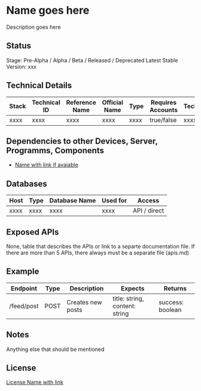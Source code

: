 # Name goes here

Description goes here

## Status

Stage: Pre-Alpha / Alpha / Beta / Released / Deprecated
Latest Stable Version: xxx

## Technical Details

| Stack | Technical ID | Reference Name | Official Name | Type | Requires Accounts | Technology |
| ----- | ------------ | -------------- | ------------- | ---- | ----------------- | ---------- |
| xxxx  | xxxx         | xxxx           | xxxx          | xxxx | true/false        | xxxxxxx    |

## Dependencies to other Devices, Server, Programms, Components

- [Name with link if avaiable]()

## Databases

| Host | Type | Database Name | Used for | Access       |
| ---- | ---- | ------------- | -------- | ------------ |
| xxxx | xxxx | xxxx          | xxxx     | API / direct |

## Exposed APIs

None, table that describes the APIs or link to a separte documentation file. If there are more than 5 APIs, there always must be a separate file (apis.md)

## Example

| Endpoint   | Type | Description       | Expects                        | Returns          |
| ---------- | ---- | ----------------- | ------------------------------ | ---------------- |
| /feed/post | POST | Creates new posts | title: string, content: string | success: boolean |

## Notes

Anything else that should be mentioned

## License

[License Name with link]()

